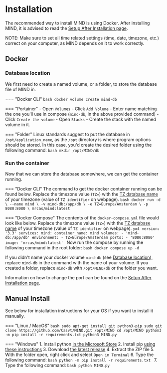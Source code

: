 # Installation

The recommended way to install MIND is using Docker. After installing MIND, it is advised to read the [Setup After Installation page](setup_after_installation.md).

NOTE: Make sure to set all time related settings (time, date, timezone, etc.) correct on your computer, as MIND depends on it to work correctly.

## Docker

### Database location

We first need to create a named volume, or a folder, to store the database file of MIND in.

=== "Docker CLI"
	```bash
	docker volume create mind-db
	```

=== "Portainer"
	- Open `Volumes`
	- Click `Add Volume`
	- Enter name matching the one you'll use in compose (`mind-db`, in the above provided command)
	- Click `Create the volume`
	- Open `Stacks`
	- Create the stack with the named volume in it.
	
=== "Folder"
	Linux standards suggest to put the database in `/opt/application_name`, as the `/opt` directory is where program options should be stored. In this case, you'd create the desired folder using the following command:
	```bash
	mkdir /opt/MIND/db
	```

### Run the container

Now that we can store the database somewhere, we can get the container running.

=== "Docker CLI"
	The command to get the docker container running can be found below. Replace the timezone value (`TZ=`) with the [TZ database name](https://en.wikipedia.org/wiki/List_of_tz_database_time_zones#List) of your timezone (value of `TZ identifier` on webpage).
	```bash
	docker run -d \
		--name mind \
		-v mind-db:/app/db \
		-e TZ=Europe/Amsterdam \
		-p 8080:8080 \
		mrcas/mind:latest
	```

=== "Docker Compose"
	The contents of the `docker-compose.yml` file would look like below. Replace the timezone value (`TZ=`) with the [TZ database name](https://en.wikipedia.org/wiki/List_of_tz_database_time_zones#List) of your timezone (value of `TZ identifier` on webpage).
	```yml
	version: '3.3'
	services:
		mind:
			container_name: mind
			volumes:
				- 'mind-db:/app/db'
			environment:
				- TZ=Europe/Amsterdam
			ports:
				- '8080:8080'
			image: 'mrcas/mind:latest'
	```
	Now run the compose by running the following command in the root folder:
	```bash
	docker compose up -d
	```

If you didn't name your docker volume `mind-db` (see [Database location](#database-location)), replace `mind-db` in the command with the name of your volume. If you created a folder, replace `mind-db` with `/opt/MIND/db` or the folder you want.

Information on how to change the port can be found on the [Setup After Installation page](setup_after_installation.md#port).

## Manual Install

See below for installation instructions for your OS if you want to install it manually.

=== "Linux / MacOS"
	```bash
	sudo apt-get install git python3-pip
	sudo git clone https://github.com/Casvt/MIND.git /opt/MIND
	cd /opt/MIND
	python3 -m pip install -r requirements.txt
	python3 MIND.py
	```

=== "Windows"
	1. Install python [in the Microsoft Store](https://www.microsoft.com/store/productId/9PJPW5LDXLZ5)
	2. Install pip [using these instructions](https://www.liquidweb.com/kb/install-pip-windows/)
	3. Download [the latest release](https://github.com/Casvt/MIND/zipball/master)
	4. Extract the ZIP file
	5. With the folder open, right click and select `Open in Terminal`
	6. Type the following command:
	```bash
	python -m pip install -r requirements.txt
	```
	7. Type the following command:
	```bash
	python MIND.py
	```
